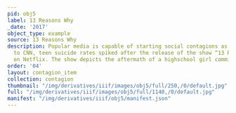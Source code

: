 ```yaml
---
pid: obj5
label: 13 Reasons Why
_date: '2017'
object_type: example
source: 13 Reasons Why
description: Popular media is capable of starting social contagions as well. According
  to CNN, teen suicide rates spiked after the release of the show “13 Reasons Why”
  on Netflix. The show depicts the aftermath of a highschool girl committing suicide.
order: '04'
layout: contagion_item
collection: contagion
thumbnail: "/img/derivatives/iiif/images/obj5/full/250,/0/default.jpg"
full: "/img/derivatives/iiif/images/obj5/full/1140,/0/default.jpg"
manifest: "/img/derivatives/iiif/obj5/manifest.json"
---
```

